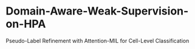 # Domain-Aware-Weak-Supervision-on-HPA
Pseudo-Label Refinement with Attention-MIL for Cell-Level Classification
